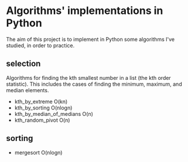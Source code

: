 # Algorithms' implementations in Python

The aim of this project is to implement in Python some algorithms I've studied,
in order to practice.

## selection

Algorithms for finding the kth smallest number in a list (the kth order statistic). This includes the cases of finding the minimum, maximum, and median elements.

* kth_by_extreme            O(kn)
* kth_by_sorting            O(nlogn)
* kth_by_median_of_medians  O(n)
* kth_random_pivot          O(n)

## sorting

* mergesort                 O(nlogn)
